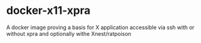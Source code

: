# docker-x11-xpra
A docker image proving a basis for X application accessible via ssh with or without xpra and optionally withe Xnest/ratpoison
